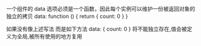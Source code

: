 一个组件的 data 选项必须是一个函数，因此每个实例可以维护一份被返回对象的独立的拷贝
data: function () {
  return {
    count: 0
  }
}

如果没有像上述写法 而是如下方法
data: {
  count: 0
}
将不能独立存在,值会被定义为全局,被所有使用的地方复用
